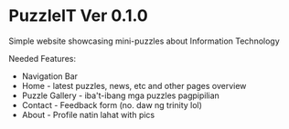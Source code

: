 # PuzzleIT Ver 0.1.0
Simple website showcasing mini-puzzles about Information Technology

Needed Features: 
- Navigation Bar
- Home - latest puzzles, news, etc and other pages overview
- Puzzle Gallery - iba't-ibang mga puzzles pagpipilian
- Contact - Feedback form (no. daw ng trinity lol)
- About - Profile natin lahat with pics
